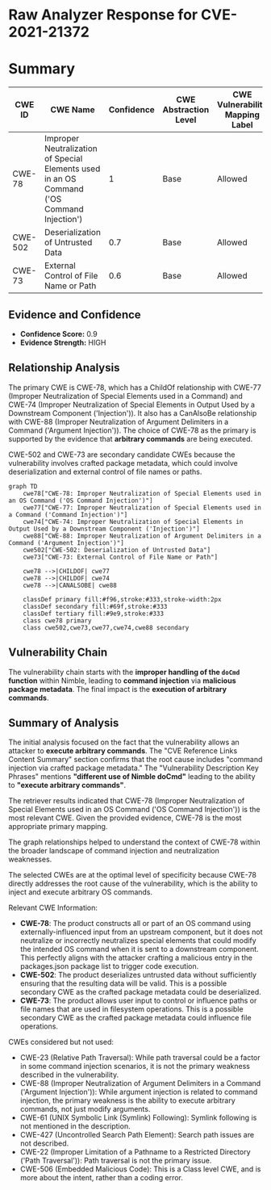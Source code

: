 # Raw Analyzer Response for CVE-2021-21372

# Summary
| CWE ID | CWE Name | Confidence | CWE Abstraction Level | CWE Vulnerability Mapping Label | CWE-Vulnerability Mapping Notes |
|---|---|---|---|---|---|
| CWE-78 | Improper Neutralization of Special Elements used in an OS Command ('OS Command Injection') | 1 | Base | Allowed | Primary CWE |
| CWE-502 | Deserialization of Untrusted Data | 0.7 | Base | Allowed | Secondary Candidate |
| CWE-73 | External Control of File Name or Path | 0.6 | Base | Allowed | Secondary Candidate |

## Evidence and Confidence

*   **Confidence Score:** 0.9
*   **Evidence Strength:** HIGH

## Relationship Analysis
The primary CWE is CWE-78, which has a ChildOf relationship with CWE-77 (Improper Neutralization of Special Elements used in a Command) and CWE-74 (Improper Neutralization of Special Elements in Output Used by a Downstream Component ('Injection')). It also has a CanAlsoBe relationship with CWE-88 (Improper Neutralization of Argument Delimiters in a Command ('Argument Injection')). The choice of CWE-78 as the primary is supported by the evidence that **arbitrary commands** are being executed.

CWE-502 and CWE-73 are secondary candidate CWEs because the vulnerability involves crafted package metadata, which could involve deserialization and external control of file names or paths.

```mermaid
graph TD
    cwe78["CWE-78: Improper Neutralization of Special Elements used in an OS Command ('OS Command Injection')"]
    cwe77["CWE-77: Improper Neutralization of Special Elements used in a Command ('Command Injection')"]
    cwe74["CWE-74: Improper Neutralization of Special Elements in Output Used by a Downstream Component ('Injection')"]
    cwe88["CWE-88: Improper Neutralization of Argument Delimiters in a Command ('Argument Injection')"]
    cwe502["CWE-502: Deserialization of Untrusted Data"]
    cwe73["CWE-73: External Control of File Name or Path"]

    cwe78 -->|CHILDOF| cwe77
    cwe78 -->|CHILDOF| cwe74
    cwe78 -->|CANALSOBE| cwe88
    
    classDef primary fill:#f96,stroke:#333,stroke-width:2px
    classDef secondary fill:#69f,stroke:#333
    classDef tertiary fill:#9e9,stroke:#333
    class cwe78 primary
    class cwe502,cwe73,cwe77,cwe74,cwe88 secondary
```

## Vulnerability Chain
The vulnerability chain starts with the **improper handling of the `doCmd` function** within Nimble, leading to **command injection** via **malicious package metadata**. The final impact is the **execution of arbitrary commands**.

## Summary of Analysis
The initial analysis focused on the fact that the vulnerability allows an attacker to **execute arbitrary commands**. The "CVE Reference Links Content Summary" section confirms that the root cause includes "command injection via crafted package metadata." The "Vulnerability Description Key Phrases" mentions **"different use of Nimble doCmd"** leading to the ability to **"execute arbitrary commands"**.

The retriever results indicated that CWE-78 (Improper Neutralization of Special Elements used in an OS Command ('OS Command Injection')) is the most relevant CWE. Given the provided evidence, CWE-78 is the most appropriate primary mapping.

The graph relationships helped to understand the context of CWE-78 within the broader landscape of command injection and neutralization weaknesses.

The selected CWEs are at the optimal level of specificity because CWE-78 directly addresses the root cause of the vulnerability, which is the ability to inject and execute arbitrary OS commands.

Relevant CWE Information:

*   **CWE-78**: The product constructs all or part of an OS command using externally-influenced input from an upstream component, but it does not neutralize or incorrectly neutralizes special elements that could modify the intended OS command when it is sent to a downstream component. This perfectly aligns with the attacker crafting a malicious entry in the packages.json package list to trigger code execution.
*   **CWE-502**: The product deserializes untrusted data without sufficiently ensuring that the resulting data will be valid. This is a possible secondary CWE as the crafted package metadata could be deserialized.
*   **CWE-73**: The product allows user input to control or influence paths or file names that are used in filesystem operations. This is a possible secondary CWE as the crafted package metadata could influence file operations.

CWEs considered but not used:

*   CWE-23 (Relative Path Traversal): While path traversal could be a factor in some command injection scenarios, it is not the primary weakness described in the vulnerability.
*   CWE-88 (Improper Neutralization of Argument Delimiters in a Command ('Argument Injection')): While argument injection is related to command injection, the primary weakness is the ability to execute arbitrary commands, not just modify arguments.
*   CWE-61 (UNIX Symbolic Link (Symlink) Following): Symlink following is not mentioned in the description.
*   CWE-427 (Uncontrolled Search Path Element): Search path issues are not described.
*   CWE-22 (Improper Limitation of a Pathname to a Restricted Directory ('Path Traversal')): Path traversal is not the primary issue.
*   CWE-506 (Embedded Malicious Code): This is a Class level CWE, and is more about the intent, rather than a coding error.